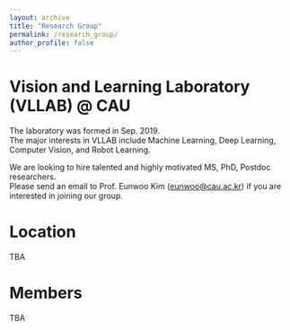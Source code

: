 ```yaml
---
layout: archive
title: "Research Group"
permalink: /research_group/
author_profile: false
---
```


Vision and Learning Laboratory (VLLAB) @ CAU
=====
The laboratory was formed in Sep. 2019.  
The major interests in VLLAB include Machine Learning, Deep Learning, Computer Vision, and Robot Learning.

We are looking to hire talented and highly motivated MS, PhD, Postdoc researchers.   
Please send an email to Prof. Eunwoo Kim (eunwoo@cau.ac.kr) if you are interested in joining our group.

Location
=====
TBA

Members  
=====
TBA

